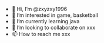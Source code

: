 - 👋 Hi, I’m @zxyzxy1996
- 👀 I’m interested in game, basketball
- 🌱 I’m currently learning java
- 💞️ I’m looking to collaborate on xxx
- 📫 How to reach me xxx

<!---
zxyzxy1996/zxyzxy1996 is a ✨ special ✨ repository because its `README.md` (this file) appears on your GitHub profile.
You can click the Preview link to take a look at your changes.
--->
